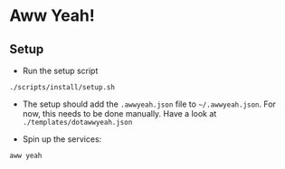 # Aww Yeah!

## Setup ##

- Run the setup script
```
./scripts/install/setup.sh
```

- The setup should add the `.awwyeah.json` file to `~/.awwyeah.json`. For now, this needs to be done manually. Have a look at `./templates/dotawwyeah.json`  

- Spin up the services:

```
aww yeah
```
